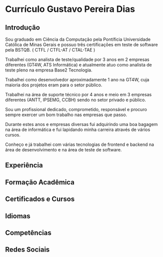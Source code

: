 # Currículo Gustavo Pereira Dias

## Introdução

Sou graduado em Ciência da Computação pela Pontíficia Universidade Católica de Minas Gerais e possuo três certificações em teste de software pela BSTQB. ( CTFL / CTFL-AT / CTAL-TAE )

Trabalhei como analista de teste/qualidade por 3 anos em 2 empresas diferentes (GT4W, ATS Informática) e atualmente atuo como analista de teste pleno na empresa Base2 Tecnologia.

Trabalhei como desenvolvedor aproximadamente 1 ano na GT4W, cuja maioria dos projetos eram para o setor público.

Trabalhei na área de suporte técnico por 4 anos e meio em 3 empresas diferentes (ANTT, IPSEMG, CCBH) sendo no setor privado e público.

Sou um profissional dedicado, comprometido, responsável e procuro sempre exercer um bom trabalho nas empresas que passo.

Durante estes anos e empresas diversas fui adquirindo uma boa bagagem na área de informática e fui lapidando minha carreira através de vários cursos.

Conheço e já trabalhei com várias tecnologias de frontend e backend na área de desenvolvimento e na área de teste de software. 

## Experiência

## Formação Acadêmica

## Certificados e Cursos

## Idiomas

## Competências

## Redes Sociais
